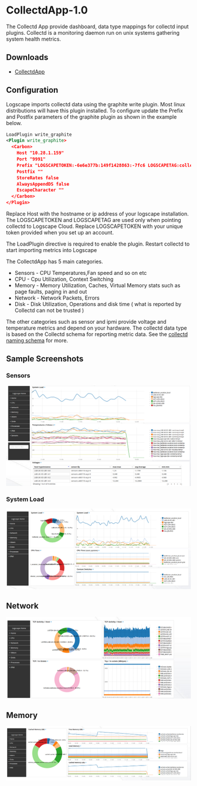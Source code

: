 # CollectdApp-1.0 

The Collectd App provide dashboard, data type mappings for collectd input plugins. Collectd is a monitoring daemon run on unix systems gathering system health metrics.

## Downloads 

 * [CollectdApp](https://github.com/logscape/CollectdApp/raw/master/dist/CollectdApp-0.5.zip)


## Configuration

Logscape imports collectd data using the graphite write plugin. Most linux distributions will have this plugin installed. To configure update the Prefix and Postfix parameters of the graphite plugin as shown in the example below.


```xml
LoadPlugin write_graphite
<Plugin write_graphite>
  <Carbon>
    Host "10.28.1.159"
    Port "9991"
    Prefix "LOGSCAPETOKEN:-6e6e377b:149f1428863:-7fc6 LOGSCAPETAG:collectd type:collectd "
    Postfix ""
    StoreRates false
    AlwaysAppendDS false
    EscapeCharacter ""
  </Carbon>
</Plugin>
```

Replace Host with the hostname or ip address of your logscape installation. The LOGSCAPETOKEN and LOGSCAPETAG are used only when pointing collectd to Logscape Cloud. Replace LOGSCAPETOKEN with your unique token provided when you set up an account.


The LoadPlugin directive is required to enable the plugin. Restart collectd to start importing metrics into Logscape

The CollectdApp has 5 main categories.

 * Sensors - CPU Temperatures,Fan speed and so on  etc 
 * CPU - Cpu Utilization, Context Switching 
 * Memory - Memory Utilization, Caches, Virtual Memory stats such as page faults, paging in and out 
 * Network - Network Packets, Errors 
 * Disk - Disk Utilization, Operations and disk time ( what is reported by Collectd can not be trusted ) 

The other categories such as sensor and ipmi provide voltage and temperature metrics and depend on your hardware. The collectd data type is based on the Collectd schema for reporting metric data. See the [collectd naming schema](https://collectd.org/wiki/index.php/Naming_schema) for more. 

## Sample Screenshots


### Sensors

![](doc/images/collectd_sensors.png) 

### System Load 

![](doc/images/collectd_load.png) 

## Network 
![](doc/images/collectd_network.png)

## Memory 

![](doc/images/collectd_memory.png)

### 

